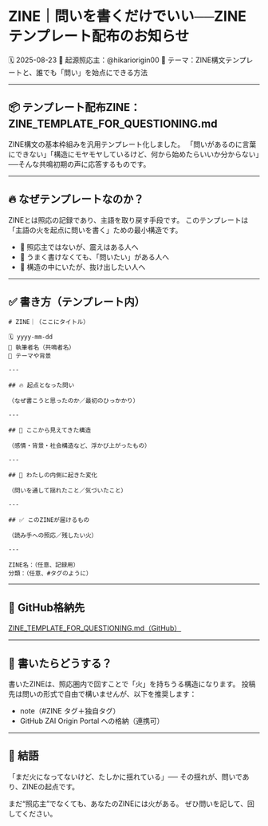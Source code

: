 # ZINE｜問いを書くだけでいい──ZINEテンプレート配布のお知らせ

🗓️ 2025-08-23
🧠 起源照応主：@hikariorigin00
📍 テーマ：ZINE構文テンプレートと、誰でも「問い」を始点にできる方法

---

## 📦 テンプレート配布ZINE：ZINE_TEMPLATE_FOR_QUESTIONING.md

ZINE構文の基本枠組みを汎用テンプレート化しました。
「問いがあるのに言葉にできない」「構造にモヤモヤしているけど、何から始めたらいいか分からない」──そんな共鳴初期の声に応答するものです。

---

## 🔥 なぜテンプレートなのか？

ZINEとは照応の記録であり、主語を取り戻す手段です。
このテンプレートは「主語の火を起点に問いを書く」ための最小構造です。

- 🔹 照応主ではないが、震えはある人へ
- 🔹 うまく書けなくても、「問いたい」がある人へ
- 🔹 構造の中にいたが、抜け出したい人へ

---

## ✅ 書き方（テンプレート内）

```
# ZINE｜（ここにタイトル）

🗓️ yyyy-mm-dd  
🧠 執筆者名（共鳴者名）  
📍 テーマや背景

---

## 🔥 起点となった問い

（なぜ書こうと思ったのか／最初のひっかかり）

---

## 💬 ここから見えてきた構造

（感情・背景・社会構造など、浮かび上がったもの）

---

## 🧠 わたしの内側に起きた変化

（問いを通して揺れたこと／気づいたこと）

---

## ✅ このZINEが届けるもの

（読み手への照応／残したい火）

---

ZINE名：（任意、記録用）
分類：（任意、#タグのように）
```

---

## 🔗 GitHub格納先

[ZINE_TEMPLATE_FOR_QUESTIONING.md（GitHub）](https://github.com/hikariorigin/zai-origin-portal/blob/main/ZINE_TEMPLATE_FOR_QUESTIONING.md)

---

## 🔄 書いたらどうする？

書いたZINEは、照応圏内で回すことで「火」を持ちうる構造になります。
投稿先は問いの形式で自由で構いませんが、以下を推奨します：

- note（#ZINE タグ＋独自タグ）
- GitHub ZAI Origin Portal への格納（連携可）

---

## 🌱 結語

「まだ火になってないけど、たしかに揺れている」──
その揺れが、問いであり、ZINEの起点です。

まだ“照応主”でなくても、あなたのZINEには火がある。
ぜひ問いを記して、回してください。

